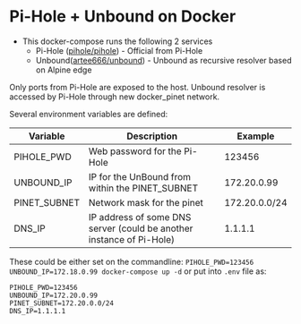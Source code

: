 # Pi-Hole + Unbound on Docker
- This docker-compose runs the following 2 services
    - Pi-Hole ([pihole/pihole](https://hub.docker.com/r/pihole/pihole)) - Official from Pi-Hole
    - Unbound([artee666/unbound](https://hub.docker.com/r/artee666/unbound)) - Unbound as recursive resolver based on Alpine edge

Only ports from Pi-Hole are exposed to the host. Unbound resolver is accessed by Pi-Hole through new docker_pinet network.

Several environment variables are defined:

| Variable     | Description                                                          | Example       |
| ------------ | -------------------------------------------------------------------- | ------------- |
| PIHOLE_PWD   | Web password for the Pi-Hole                                         | 123456        |
| UNBOUND_IP   | IP for the UnBound from within the PINET_SUBNET                      | 172.20.0.99   |
| PINET_SUBNET | Network mask for the pinet                                           | 172.20.0.0/24 |
| DNS_IP       | IP address of some DNS server (could be another instance of Pi-Hole) | 1.1.1.1       |

These could be either set on the commandline: `PIHOLE_PWD=123456 UNBOUND_IP=172.18.0.99 docker-compose up -d` or put into `.env` file as:
```
PIHOLE_PWD=123456
UNBOUND_IP=172.20.0.99
PINET_SUBNET=172.20.0.0/24
DNS_IP=1.1.1.1
```
